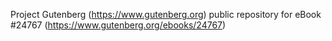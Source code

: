 Project Gutenberg (https://www.gutenberg.org) public repository for eBook #24767 (https://www.gutenberg.org/ebooks/24767)
